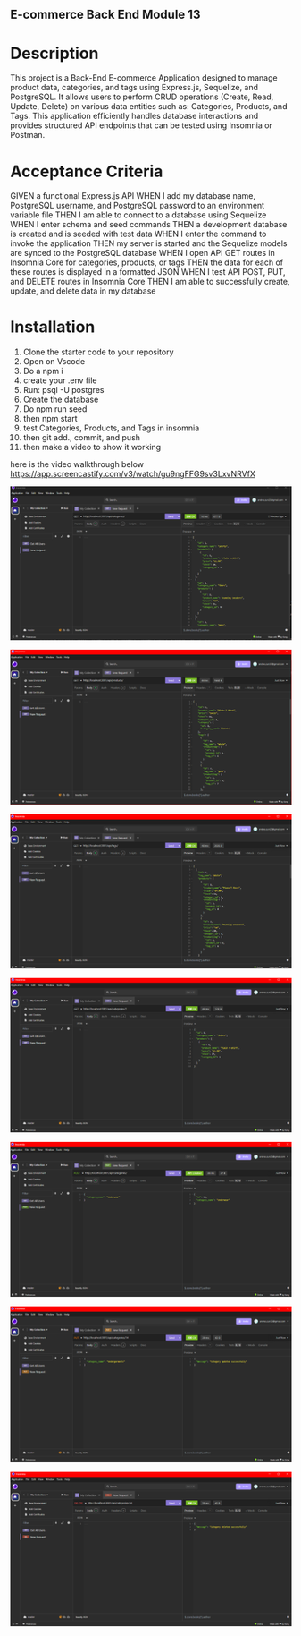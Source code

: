##  E-commerce Back End Module 13


# Description 

This project is a Back-End E-commerce Application designed to manage product data, categories, and tags using Express.js, Sequelize, and PostgreSQL. It allows users to perform CRUD operations (Create, Read, Update, Delete) on various data entities such as: Categories, Products, and Tags. This application efficiently handles database interactions and provides structured API endpoints that can be tested using Insomnia or Postman.




# Acceptance Criteria

GIVEN a functional Express.js API
WHEN I add my database name, PostgreSQL username, and PostgreSQL password to an environment variable file
THEN I am able to connect to a database using Sequelize
WHEN I enter schema and seed commands
THEN a development database is created and is seeded with test data
WHEN I enter the command to invoke the application
THEN my server is started and the Sequelize models are synced to the PostgreSQL database
WHEN I open API GET routes in Insomnia Core for categories, products, or tags
THEN the data for each of these routes is displayed in a formatted JSON
WHEN I test API POST, PUT, and DELETE routes in Insomnia Core
THEN I am able to successfully create, update, and delete data in my database



# Installation 

1. Clone the starter code to your repository
2. Open on Vscode
3. Do a npm i 
4. create your .env file
5. Run: psql -U postgres
6. Create the database
7. Do npm run seed
8. then npm start
9. test Categories, Products, and Tags in insomnia 
10. then git add., commit, and push 
11. then make a video to show it working 


here is the video walkthrough below 
https://app.screencastify.com/v3/watch/gu9ngFFG9sv3LxvNRVfX 


![alt text](photos/image1.png)

![alt text](photos/image2.png)

![alt text](photos/image3.png)

![alt text](photos/image4.png)

![alt text](photos/image5.png)

![alt text](photos/image6.png)

![alt text](photos/image7.png)